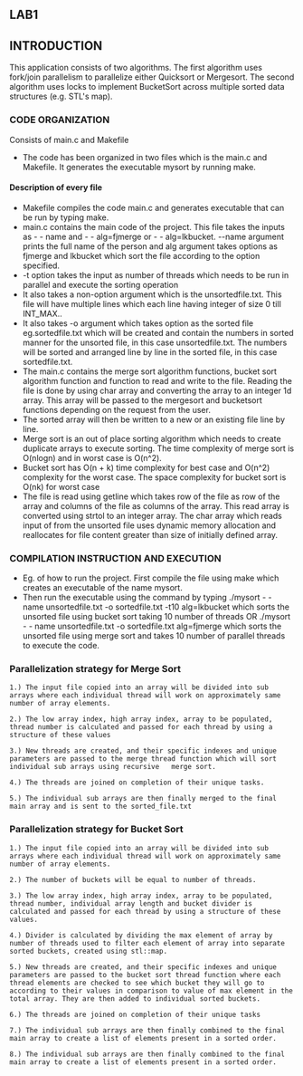 ## LAB1 


INTRODUCTION
------------
This application consists of two algorithms. The first algorithm uses fork/join parallelism to parallelize either Quicksort or Mergesort. The second
algorithm uses locks to implement BucketSort across multiple sorted data structures (e.g. STL's map).

### CODE ORGANIZATION

Consists of main.c and Makefile
- The code has been organized in two files which is the main.c and Makefile. It generates the executable mysort by running make. 
#### Description of every file 
- Makefile compiles the code main.c and generates executable that can be run by typing make. 
- main.c contains the main code of the project. This file takes the inputs as  - - name and     - - alg=fjmerge or - - alg=lkbucket. --name argument prints the full name of the person and alg argument takes options as fjmerge and lkbucket which sort the file according to the option specified. 
- -t option takes the input as number of threads which needs to be run in parallel and execute the sorting operation
-  It also takes a non-option argument which is the unsortedfile.txt. This file will have multiple lines which each line having integer of size 0 till INT_MAX..
- 	 It also takes -o argument which takes option as the sorted file eg.sortedfile.txt which will be created and contain the numbers in sorted manner for the unsorted file, in this case unsortedfile.txt. The numbers will be sorted and arranged line by line in the sorted file, in this case sortedfile.txt.
- The main.c contains the merge sort algorithm functions, bucket sort algorithm function and function to read and write to the file. Reading the file is done by using char array and converting the array to an integer 1d array. This array will be passed to the mergesort and bucketsort functions depending on the request from the user.
-	The sorted array will then be written to a new or an existing file line by line.
-	Merge sort is an out of place sorting algorithm which needs to create duplicate arrays to execute sorting. The time complexity of merge sort is O(nlogn) and in worst case is O(n^2).
-	Bucket sort has O(n + k) time complexity for best case and O(n^2) complexity for the worst case. The space complexity for bucket sort is O(nk) for worst case
-	The file is read using getline which takes row of the file as row of the array and columns of the file as columns of the array. This read array is converted using strtol to an integer array. The char  array which reads input of from the unsorted file uses dynamic memory allocation and reallocates for file content greater than size of initially defined array.


### COMPILATION INSTRUCTION AND EXECUTION

- Eg. of how to run the project. First compile the file using make which creates an executable of the name mysort. 
- Then run the executable using the command by typing
 ./mysort - - name unsortedfile.txt -o sortedfile.txt -t10 alg=lkbucket  which sorts the unsorted file using bucket sort taking 10 number of threads OR ./mysort - - name unsortedfile.txt -o sortedfile.txt alg=fjmerge which sorts the unsorted file using merge sort and takes 10 number of parallel threads to execute the code.


### Parallelization strategy for Merge Sort


  	1.) The input file copied into an array will be divided into sub arrays where each individual thread will work on approximately same number of array elements.

	2.) The low array index, high array index, array to be populated, thread number is calculated and passed for each thread by using a structure of these values

	3.) New threads are created, and their specific indexes and unique parameters are passed to the merge thread function which will sort individual sub arrays using recursive   merge sort.

	4.) The threads are joined on completion of their unique tasks.

	5.) The individual sub arrays are then finally merged to the final main array and is sent to the sorted_file.txt  

### Parallelization strategy for Bucket Sort

	1.)	The input file copied into an array will be divided into sub arrays where each individual thread will work on approximately same number of array elements.

	2.)	The number of buckets will be equal to number of threads.

	3.)	The low array index, high array index, array to be populated, thread number, individual array length and bucket divider is calculated and passed for each thread by using a structure of these values.

	4.)	Divider is calculated by dividing the max element of array by number of threads used to filter each element of array into separate sorted buckets, created using stl::map.

	5.)	New threads are created, and their specific indexes and unique parameters are passed to the bucket sort thread function where each thread elements are checked to see which bucket they will go to according to their values in comparison to value of max element in the total array. They are then added to individual sorted buckets.

	6.)	The threads are joined on completion of their unique tasks

 	7.) The individual sub arrays are then finally combined to the final main array to create a list of elements present in a sorted order.
  
  	8.) The individual sub arrays are then finally combined to the final main array to create a list of elements present in a sorted order.
